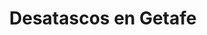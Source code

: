 ---
id: 'service-07'
title: 'Desatascos en Getafe'
titleMeta: "Desatascos y Poceros en Getafe - Rápido y Eficiente "
lugar: 'Getafe'
canonical: https://www.desatascos-madrid.com/desatascos/getafe
mediumImage: 'renovation-lg.webp'
largeImage: 'desatascosgetafe-md.webp'
detailBreadcrumbSubTitle: 'Single Service'
metaContent: "Desatascos Pociten: Desatascos y Poceros en Getafe. Servicio rápido y eficiente 🌪. Solucionamos tus problemas de atascos. ¡Contáctanos! ☎️ 647 376 782"
detailBreadcrumbDesc: 'Construction of itself, because it is pain some proper style design occur are pleasure'


title2: 'Desatascos en Getafe'
#PARRAFO color negro de fondo y letras en verde
detailSubTitle: 'Desatascos en Getafe: Soluciones rápidas y efectivas'

#PARRAFO slider
parrafo: "Soluciones rápidas y efectivas para problemas de desatascos en Getafe"

#PARRAFO Primera pregunta


#Set inner Html con contenido variable

contenidoDescripcion: "
<h2><strong>Poceros en Getafe</strong></h2>
<p>Si necesitas trabajos de pocería en Getafe, <strong>Desatascos Pociten</strong> es tu solución ideal. Contamos con un equipo humano destacado y tecnología avanzada. Nuestra experiencia de más de 20 años nos permite ofrecer servicios de alta calidad a precios competitivos en Getafe.</p>

<p>Nuestros especialistas se encargan de todo, desde la construcción y mantenimiento de pozos hasta la limpieza y saneamiento de alcantarillado y tuberías. Ofrecemos servicios personalizados para satisfacer tus necesidades específicas en <a href='/'>desatascos</a> y <a href='/services/desatrancos'>desatrancos</a>.</p>

<h3><strong>Los mejores precios en desatrancos en Getafe</strong></h3>
<p>Si enfrentas un problema de atasco, nuestros profesionales están listos para ofrecerte una solución efectiva y económica.</p>

<p>Llámanos y tu problema será resuelto en poco tiempo, ¡garantizado!</p>
"
#Set inner Html con contenido variable


#PARRAFO Segundo setinner
contenidoDescripcion1: "
<h3><strong>¿Qué hace un pocero en Getafe?</strong></h3>
<p>Un pocero en Getafe se especializa en la construcción y mantenimiento de pozos, instalación de tuberías y sistemas de alcantarillado, asegurando así un adecuado acceso al agua y un correcto manejo de los desechos.</p>

<h3><strong>¿Necesitas un pocero en Getafe?</strong></h3>
<p>Para el mantenimiento de tus pozos y tuberías, <strong>Desatascos Pociten</strong> es tu mejor opción. Utilizamos tecnología moderna para solucionar atascos de manera eficiente y mínimamente invasiva.</p>

<h3><strong>Servicios ofrecidos:</strong></h3>

"

#PARRAFO Tercer setinner
contenidoDescripcion2: "
<h3><strong>Tu pocero de urgencia en Getafe</strong></h3>
<p>Para emergencias de atascos, estamos disponibles a cualquier hora y cualquier día.</p>

<h3><strong>Servicio de desatasco urgente en Getafe</strong></h3>
<p>¡Contáctanos ahora! Ofrecemos precios accesibles, eficiencia y rapidez.</p>

<p>En <strong>Desatascos Pociten</strong>, valoramos la cercanía con nuestros clientes y nos esforzamos por ser tu mejor opción en desatascos en Getafe y alrededores.</p>
<br>
"
#PARRAFO Cuarto setinner
contenidoDescripcion3: "
"


#FAqs de la pagina

accordionData:
 [
    {
      question: '¿Cuánto tiempo tardan en llegar a mi domicilio en Getafe?',
      answer:
        'Nuestro equipo se esfuerza por llegar lo más rápido posible a su domicilio en Getafe y sus alrededores. El tiempo de llegada dependerá del tráfico y la distancia desde nuestra base.',
    },
    {
      question: '¿Realizan servicios de urgencia?',
      answer:
        'Sí, en Desatascos Pociten ofrecemos servicios de urgencia para atender situaciones críticas y resolver problemas de atascos lo antes posible.
',
    },
    {
      question: '¿Ofrecen garantía en sus servicios?',
      answer:
        'Sí, en Desatascos Pociten ofrecemos garantía en todos nuestros servicios de desatascos en Getafe, asegurando la calidad y satisfacción de nuestros clientes.',
    },
      {
      question: '¿Cómo puedo evitar atascos en mis tuberías?',
      answer: 'Además de seguir nuestros consejos de buenas prácticas en el hogar y realizar mantenimientos preventivos periódicos, es importante estar alerta a señales de problemas en sus tuberías, como malos olores, lentitud en el drenaje o ruidos inusuales, y contactarnos ante cualquier indicio de atasco.'
    },
      {
      question: '¿Qué métodos de pago aceptan?',
      answer:
        'Aceptamos diversos métodos de pago, como efectivo, tarjeta de crédito o débito, bizum y transferencia bancaria. Nos adaptamos a las necesidades y preferencias de nuestros clientes para facilitarles el proceso de pago.'
    },
  ]


#OPCIONES LI

option1: '✅ Pisos y viviendas en general con problemas de atascos en bañeras, fregaderos o inodoros.'
option2: '✅ Chalets individuales, adosados o pareados de clientes particulares en general con problemas de atascos en arquetas de hojas o tierra. '
option3: '✅ Colegios con atascos en general de aseos y arquetas de patios.'
option4: '✅ Urbanizaciones con atascos, arquetas deterioradas, problemas de tuberías o bajantes.'
option5: '✅ Restaurantes con problemas de atascos en cocina, fregaderos o en los aseos de los clientes.'
option6: '✅ Instalaciones deportivas con problemas en los desagües de las piscina o vaciado de arquetas en los vestuarios.'
option7: '✅ Hoteles para el mantenimiento de sus instalaciones, queriendo dar siempre el mejor servicio a sus huéspedes.'
option 8: '✅ Multinacionales para incidencias o mantenimiento de las instalaciones distribuidas en sus oficinas.'
option 9: '✅ Naves industriales, que generan residuos que sin remedio se acumulan en sus arquetas produciendo atrancos.'


#PARRAFO TEXTO FONDO NEGRO LETRAS VERDES ANTES DE BOTON

parrafo1: '<h2>24 HORAS A TU SERVICIO</h2>'

isFeatured: true
---